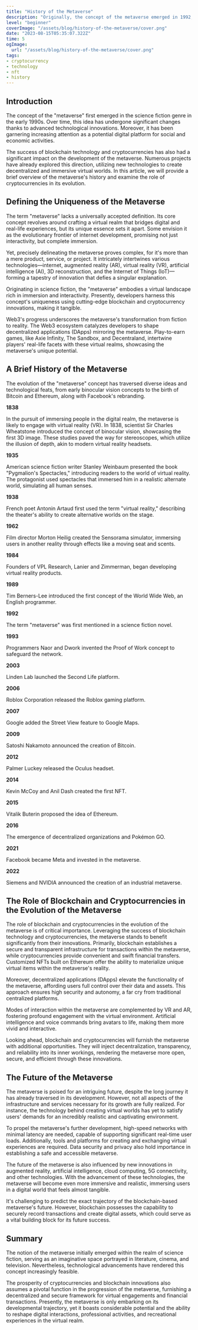 ```yaml
---
title: "History of the Metaverse"
description: "Originally, the concept of the metaverse emerged in 1992, when American writer Neal Stephenson introduced his idea of the \"Metaverse\". However, the concept gained true popularity only with the advent of cryptocurrencies and blockchain"
level: "beginner"
coverImage: "/assets/blog/history-of-the-metaverse/cover.png"
date: "2023-08-15T05:35:07.322Z"
time: 5
ogImage:
  url: "/assets/blog/history-of-the-metaverse/cover.png"
tags:
- cryptocurrency
- technology
- nft
- history
---
```


## Introduction

The concept of the "metaverse" first emerged in the science fiction genre in the early 1990s. Over time, this idea has undergone significant changes thanks to advanced technological innovations. Moreover, it has been garnering increasing attention as a potential digital platform for social and economic activities.

The success of blockchain technology and cryptocurrencies has also had a significant impact on the development of the metaverse. Numerous projects have already explored this direction, utilizing new technologies to create decentralized and immersive virtual worlds. In this article, we will provide a brief overview of the metaverse's history and examine the role of cryptocurrencies in its evolution.

## Defining the Uniqueness of the Metaverse

The term "metaverse" lacks a universally accepted definition. Its core concept revolves around crafting a virtual realm that bridges digital and real-life experiences, but its unique essence sets it apart. Some envision it as the evolutionary frontier of internet development, promising not just interactivity, but complete immersion.

Yet, precisely delineating the metaverse proves complex, for it's more than a mere product, service, or project. It intricately intertwines various technologies—internet, augmented reality (AR), virtual reality (VR), artificial intelligence (AI), 3D reconstruction, and the Internet of Things (IoT)—forming a tapestry of innovation that defies a singular explanation.

<!-- banner_place -->

Originating in science fiction, the "metaverse" embodies a virtual landscape rich in immersion and interactivity. Presently, developers harness this concept's uniqueness using cutting-edge blockchain and cryptocurrency innovations, making it tangible.

Web3's progress underscores the metaverse's transformation from fiction to reality. The Web3 ecosystem catalyzes developers to shape decentralized applications (DApps) mirroring the metaverse. Play-to-earn games, like Axie Infinity, The Sandbox, and Decentraland, intertwine players' real-life facets with these virtual realms, showcasing the metaverse's unique potential.

## A Brief History of the Metaverse

The evolution of the "metaverse" concept has traversed diverse ideas and technological feats, from early binocular vision concepts to the birth of Bitcoin and Ethereum, along with Facebook's rebranding.

**1838**

In the pursuit of immersing people in the digital realm, the metaverse is likely to engage with virtual reality (VR). In 1838, scientist Sir Charles Wheatstone introduced the concept of binocular vision, showcasing the first 3D image. These studies paved the way for stereoscopes, which utilize the illusion of depth, akin to modern virtual reality headsets.

**1935**

American science fiction writer Stanley Weinbaum presented the book "Pygmalion's Spectacles," introducing readers to the world of virtual reality. The protagonist used spectacles that immersed him in a realistic alternate world, simulating all human senses.

**1938**

French poet Antonin Artaud first used the term "virtual reality," describing the theater's ability to create alternative worlds on the stage.

**1962**

Film director Morton Heilig created the Sensorama simulator, immersing users in another reality through effects like a moving seat and scents.

**1984**

Founders of VPL Research, Lanier and Zimmerman, began developing virtual reality products.

**1989**

Tim Berners-Lee introduced the first concept of the World Wide Web, an English programmer.

**1992**

The term "metaverse" was first mentioned in a science fiction novel.

**1993**

Programmers Naor and Dwork invented the Proof of Work concept to safeguard the network.

**2003**

Linden Lab launched the Second Life platform.

**2006**

Roblox Corporation released the Roblox gaming platform.

**2007**

Google added the Street View feature to Google Maps.

**2009**

Satoshi Nakamoto announced the creation of Bitcoin.

**2012**

Palmer Luckey released the Oculus headset.

**2014**

Kevin McCoy and Anil Dash created the first NFT.

**2015**

Vitalik Buterin proposed the idea of Ethereum.

**2016**

The emergence of decentralized organizations and Pokémon GO.

**2021**

Facebook became Meta and invested in the metaverse.

**2022**

Siemens and NVIDIA announced the creation of an industrial metaverse.

## The Role of Blockchain and Cryptocurrencies in the Evolution of the Metaverse

The role of blockchain and cryptocurrencies in the evolution of the metaverse is of critical importance. Leveraging the success of blockchain technology and cryptocurrencies, the metaverse stands to benefit significantly from their innovations. Primarily, blockchain establishes a secure and transparent infrastructure for transactions within the metaverse, while cryptocurrencies provide convenient and swift financial transfers. Customized NFTs built on Ethereum offer the ability to materialize unique virtual items within the metaverse's reality.

Moreover, decentralized applications (DApps) elevate the functionality of the metaverse, affording users full control over their data and assets. This approach ensures high security and autonomy, a far cry from traditional centralized platforms.

Modes of interaction within the metaverse are complemented by VR and AR, fostering profound engagement with the virtual environment. Artificial intelligence and voice commands bring avatars to life, making them more vivid and interactive.

Looking ahead, blockchain and cryptocurrencies will furnish the metaverse with additional opportunities. They will inject decentralization, transparency, and reliability into its inner workings, rendering the metaverse more open, secure, and efficient through these innovations.
## The Future of the Metaverse

The metaverse is poised for an intriguing future, despite the long journey it has already traversed in its development. However, not all aspects of the infrastructure and services necessary for its growth are fully realized. For instance, the technology behind creating virtual worlds has yet to satisfy users' demands for an incredibly realistic and captivating environment.

To propel the metaverse's further development, high-speed networks with minimal latency are needed, capable of supporting significant real-time user loads. Additionally, tools and platforms for creating and exchanging virtual experiences are required. Data security and privacy also hold importance in establishing a safe and accessible metaverse.

The future of the metaverse is also influenced by new innovations in augmented reality, artificial intelligence, cloud computing, 5G connectivity, and other technologies. With the advancement of these technologies, the metaverse will become even more immersive and realistic, immersing users in a digital world that feels almost tangible.

It's challenging to predict the exact trajectory of the blockchain-based metaverse's future. However, blockchain possesses the capability to securely record transactions and create digital assets, which could serve as a vital building block for its future success.
## Summary

The notion of the metaverse initially emerged within the realm of science fiction, serving as an imaginative space portrayed in literature, cinema, and television. Nevertheless, technological advancements have rendered this concept increasingly feasible.

The prosperity of cryptocurrencies and blockchain innovations also assumes a pivotal function in the progression of the metaverse, furnishing a decentralized and secure framework for virtual engagements and financial transactions. Presently, the metaverse is only embarking on its developmental trajectory, yet it boasts considerable potential and the ability to reshape digital interactions, professional activities, and recreational experiences in the virtual realm.